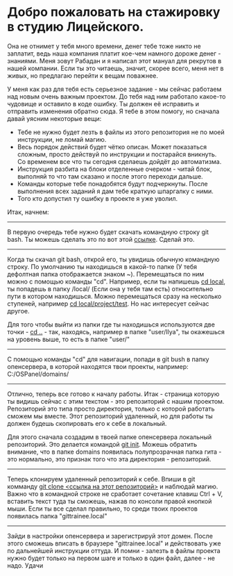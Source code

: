 <h1>Добро пожаловать на стажировку в студию Лицейского.</h1>
<p>Она не отнимет у тебя много времени, денег тебе тоже никто не заплатит, ведь наша компания платит кое-чем намного дороже денег - знаниями. Меня зовут Рабадан и я написал этот мануал для рекрутов в нашей компании. Если ты это читаешь, значит, скорее всего, меня нет в живых, но предлагаю перейти к вещам поважнее.</p>
<p>У меня как раз для тебя есть серьезное задание - мы сейчас работаем над новым очень важным проектом. До тебя над ним работало какое-то чудовище и оставило в коде ошибку. Ты должен её исправить и отправить изменения обратно сюда. Я тебе в этом помогу, но сначала давай уясним некоторые вещи:</p>
<ul>
    <li> Тебе не нужно будет лезть в файлы из этого репозитория не по моей инструкции, не ломай магию.
    <li> Весь порядок действий будет чётко описан. Может показаться сложным, просто действуй по инструкции и постарайся вникнуть. Со временем все что ты сегодня сделаешь дойдёт до автоматизма.
    <li> Инструкция разбита на блоки отделенные очерком - читай блок, выполняй то что там сказано и после этого переходи дальше.
    <li> Команды которые тебе понадобятся будут подчеркнуты. После выполнения всех заданий я дам тебе краткую шпаргалку с ними.
    <li> Того кто допустил ту ошибку в проекте я уже уволил.
</ul>
<p>Итак, начнем:</p>
<hr>
<p>В первую очередь тебе нужно будет скачать командную строку git bash. Ты можешь сделать это по вот этой <a href="https://git-scm.com/downloads">ссылке</a>. Сделай это.</p><hr>
<p>Когда ты скачал git bash, открой его, ты увидишь обычную командную строку. По умолчанию ты находишься в какой-то папке (У тебя дефолтная папка отображается знаком ~). Перемещаться по ним можно с помощью команды "cd". Например, если ты напишешь <u>cd local</u>, ты попадешь в папку /local/ (Если она у тебя там есть) относительно пути в котором находишься. Можно перемещаться сразу на несколько ступеней, например <u>cd local/project/test</u>. Но нас интересует сейчас другое.</p>
<p>Для того чтобы выйти из папки где ты находишься используются две точки - <u>cd ..</u> - так, находясь, например в папке "user/Ilya", ты окажешься на уровень выше, то есть в папке "user/"</p><hr>
<p>С помощью команды "cd" для навигации, попади в git bush в папку опенсервера, в которой находятся твои проекты, например: C:/OSPanel/domains/</p><hr>
<p>Отлично, теперь все готово к началу работы. Итак - страница которую ты видишь сейчас с этим текстом - это репозиторий с нашим проектом. Репозиторий это типа просто директория, только с которой работать сможем мы вместе. Этот репозиторий удаленный, но для работы ты должен будешь скопировать его к себе в локальный.</p>
<p>Для этого сначала создадим в твоей папке опенсервера локальный репозиторий. Это делается командой <u>git init</u>. Можешь обратить внимание, что в папке domains появилась полупрозрачная папка гита - это нормально, это признак того что эта директория - репозиторий.</p><hr>
<p>Теперь клонируем удаленный репозиторий к себе. Впиши в git комманду <u>git clone &ltссылка на этот репозиторий&gt</u> и наблюдай магию. Важно что в командной строке не сработает сочетание клавиш Ctrl + V, вставить текст туда ты сможешь, нажав по консоли правой кнопкой мыши. Если ты все сделал правильно, то среди твоих проектов появилась папка "gittrainee.local"</p><hr>
<p>Зайди в настройки опенсервера и зарегистрируй этот домен. После этого сможешь вписать в браузере "gittrainee.local" и действовать уже по дальнейшей инструкции оттуда. И помни - залезть в файлы проекта нужно будет только на первом шаге и только в один файл, далее - не надо. Удачи</p>